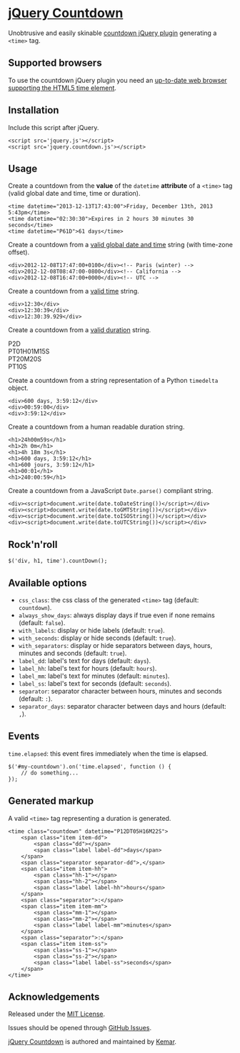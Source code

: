 # [jQuery Countdown](https://github.com/kemar/jquery.countdown)


Unobtrusive and easily skinable [countdown jQuery plugin](http://kemar.github.io/jquery.countdown/) generating a `<time>` tag.


## Supported browsers

To use the countdown jQuery plugin you need an [up-to-date web browser supporting the HTML5 time element](http://caniuse.com/#feat=html5semantic).


## Installation

Include this script after jQuery.

    <script src='jquery.js'></script>
    <script src='jquery.countdown.js'></script>


## Usage

Create a countdown from the **value** of the `datetime` **attribute** of a `<time>` tag (valid global date and time, time or duration).

    <time datetime="2013-12-13T17:43:00">Friday, December 13th, 2013 5:43pm</time>
    <time datetime="02:30:30">Expires in 2 hours 30 minutes 30 seconds</time>
    <time datetime="P61D">61 days</time>


Create a countdown from a [valid global date and time](https://html.spec.whatwg.org/multipage/infrastructure.html#valid-global-date-and-time-string) string (with time-zone offset).

    <div>2012-12-08T17:47:00+0100</div><!-- Paris (winter) -->
    <div>2012-12-08T08:47:00-0800</div><!-- California -->
    <div>2012-12-08T16:47:00+0000</div><!-- UTC -->


Create a countdown from a [valid time](https://html.spec.whatwg.org/multipage/infrastructure.html#valid-time-string) string.

    <div>12:30</div>
    <div>12:30:39</div>
    <div>12:30:39.929</div>


Create a countdown from a [valid duration](https://html.spec.whatwg.org/multipage/infrastructure.html#valid-duration-string) string.

   <div>P2D</div>
   <div>PT01H01M15S</div>
   <div>PT20M20S</div>
   <div>PT10S</div>


Create a countdown from a string representation of a Python `timedelta` object.

    <div>600 days, 3:59:12</div>
    <div>00:59:00</div>
    <div>3:59:12</div>


Create a countdown from a human readable duration string.

    <h1>24h00m59s</h1>
    <h1>2h 0m</h1>
    <h1>4h 18m 3s</h1>
    <h1>600 days, 3:59:12</h1>
    <h1>600 jours, 3:59:12</h1>
    <h1>00:01</h1>
    <h1>240:00:59</h1>


Create a countdown from a JavaScript `Date.parse()` compliant string.

    <div><script>document.write(date.toDateString())</script></div>
    <div><script>document.write(date.toGMTString())</script></div>
    <div><script>document.write(date.toISOString())</script></div>
    <div><script>document.write(date.toUTCString())</script></div>


## Rock'n'roll

    $('div, h1, time').countDown();


## Available options

- `css_class`: the css class of the generated `<time>` tag (default: `countdown`).
- `always_show_days`: always display days if true even if none remains (default: `false`).
- `with_labels`: display or hide labels (default: `true`).
- `with_seconds`: display or hide seconds (default: `true`).
- `with_separators`: display or hide separators between days, hours, minutes and seconds (default: `true`).
- `label_dd`: label's text for days (default: `days`).
- `label_hh`: label's text for hours (default: `hours`).
- `label_mm`: label's text for minutes (default: `minutes`).
- `label_ss`: label's text for seconds (default: `seconds`).
- `separator`: separator character between hours, minutes and seconds (default: `:`).
- `separator_days`: separator character between days and hours (default: `,`).


## Events

`time.elapsed`: this event fires immediately when the time is elapsed.

    $('#my-countdown').on('time.elapsed', function () {
        // do something...
    });


## Generated markup

A valid `<time>` tag representing a duration is generated.

    <time class="countdown" datetime="P12DT05H16M22S">
        <span class="item item-dd">
            <span class="dd"></span>
            <span class="label label-dd">days</span>
        </span>
        <span class="separator separator-dd">,</span>
        <span class="item item-hh">
            <span class="hh-1"></span>
            <span class="hh-2"></span>
            <span class="label label-hh">hours</span>
        </span>
        <span class="separator">:</span>
        <span class="item item-mm">
            <span class="mm-1"></span>
            <span class="mm-2"></span>
            <span class="label label-mm">minutes</span>
        </span>
        <span class="separator">:</span>
        <span class="item item-ss">
            <span class="ss-1"></span>
            <span class="ss-2"></span>
            <span class="label label-ss">seconds</span>
        </span>
    </time>


## Acknowledgements

Released under the [MIT License](http://opensource.org/licenses/mit-license).

Issues should be opened through [GitHub Issues](https://github.com/kemar/jquery.countdown/issues/).

[jQuery Countdown](https://github.com/kemar/jquery.countdown) is authored and maintained by [Kemar](https://marcarea.com).
